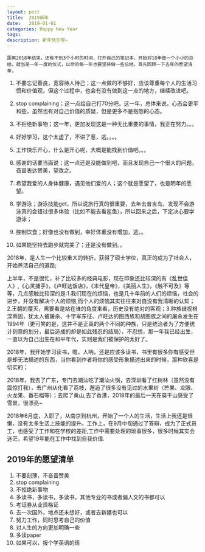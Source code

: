 ```yaml
---
layout: post
title:  2019新年
date:   2019-01-01
categories: Happy New Year
tags: 
description: 新年快乐呀~
---
```

    距离2018年结束，还有不到3个小时的时间，打开自己的笔记本，开始对18年做一个小小的总结，就当是一年一度的仪式，以后的每一年也要坚持做一些总结。首先回顾一下去年的愿望清单，  

1. 不要忘记善良，宽容待人待己；这一点做的不够好，应该尊重每个人的生活习惯和价值观，但这个过程中，也会有没有做到这一点的地方，继续改进吧。

2. stop complaining；这一点给自己打70分吧，这一年，总体来说，心态会更平和些，虽然也有对自己价值的质疑，但是更多不是抱怨的心态。

3. 不拒绝新事物；这一年，更加发现这是一种无比重要的事情，我正在努力。。。

4. 好好学习，这个太虚了，不讲了惹，逃。。。。

5. 工作快乐开心，什么是开心呢，大概是能找到价值吧。。。

6. 感谢的话要当面说；这一点还是没能做到吧，而且发现自己一个很大的问题，吝啬表达赞美，望改之。

7. 希望我爱的人身体健康，遇见他们爱的人；这个就是愿望了，也是明年的愿望。

8. 学游泳；游泳技能get，所以说旅行真的很重要，去年去普吉岛，发现不会游泳真的会错过很多体验（比如不能去看鲨鱼），所以回来之后，下定决心要学游泳；

9. 控制饮食；好像也没有做到，幸好体重没有增加，逃。。

10. 如果能坚持去跑步就完美了；还是没有做到。。  
   
   2018年，是人生一个比较重大的转折，获得了硕士学位，真正的成为了社会人，开始养活自己的道路;   
   
   上半年，不是很忙，补了比较多的经典电影，现在印象还比较深的有《乱世佳人》,《心灵捕手》，《卢旺达饭店》，《末代皇帝》，《美丽人生》，《触不可及》等等，几点感触比较深的是:1.我们现在的烦恼，也是几十年前的人们的烦恼，社会的进步，并没有解决个人的烦恼,而个人的烦恼其实往往来对自没有我清晰的认知；2.王朝的覆灭，需要看是站在谁的角度来看，历史没有绝对的客观；3.种族歧视根深蒂固，犹太人被屠杀、十字军东征、卢旺达的图西族和胡图族之间的屠杀发生在1994年（更可笑的是，这并不是正真的两个不同的种族，只是统治者为了方便统计刻意的划分，最后造成的却是如此残忍的结局），不忍想，那一年我已经出生，一直以为自己出生在和平年代，实则是我们被保护的太好了。  

   2018年，我开始学习读书，嗯，人呐，还是应该多读书，书里有很多你有感受但是却无法描述的东西，当你看到作者将你的感受形象描述出来的时候，那种欣喜是切实的；  
   
   2018年，我去了广东，专门去潮汕吃了潮汕火锅，去深圳看了红树林（虽然没有震惊打我），去广州从化看了荔枝，邂逅了很多没有见过的水果树（芒果、龙眼、火龙果、番石榴等）；去爬了黄山,去了香港，2018年的最后一天在莫干山感受了雪景，很漂亮~  
   
   2018年6月底，入职了，从南京到杭州，开始了一个人的生活，生活上我还是很懒，没有太多生活上技能的提升。工作上，在9月中旬通过了答辩，成为了正式员工，也感受了工作和在学校的差距,工作中需要处理的琐事很多，很多时候其实会迷茫，希望19年能在工作中找到自我价值.   

## 2019年的愿望清单
1. 不要刻薄，不吝啬赞美
2. stop complaining
3. 不拒绝新事物
4. 多读书，多读书，多读书，其他专业的书或者偏人文的书都可以
5. 考证券从业资格证
6. 去一次国外，地点还未想好，或者去新疆也可以
7. 努力工作，同时思考自己的价值
8. 对人生的方向更加明确一些
9. 多读paper
10. 如果可以，报个学英语的班

